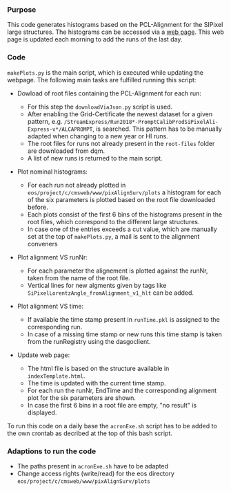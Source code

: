### Purpose

This code generates histograms based on the PCL-Alignment for the SIPixel large structures. The histograms can be accessed via a [web page](http://cmspixalignsurv.web.cern.ch/cmsPixAlignSurv/). This web page is updated each morning to add the runs of the last day.

### Code

`makePlots.py` is the main script, which is executed while updating the webpage. The following main tasks are fulfilled running this script:

* Dowload of root files containing the PCL-Alignment for each run:
    * For this step the `downloadViaJson.py` script is used.
    * After enabling the Grid-Certificate the newest dataset for a given pattern, e.g. `/StreamExpress/Run2018*-PromptCalibProdSiPixelAli-Express-v*/ALCAPROMPT`, is searched. This pattern has to be manually adapted when changing to a new year or HI runs.
    * The root files for runs not already present in the `root-files` folder are downloaded from dqm.
    * A list of new runs is returned to the main script.

* Plot nominal histograms:
    * For each run not already plotted in `eos/project/c/cmsweb/www/pixAlignSurv/plots` a histogram for each of the six parameters is plotted based on the root file downloaded before.
    * Each plots consist of the first 6 bins of the histograms present in the root files, which correspond to the different large structures.
    * In case one of the entries exceeds a cut value, which are manually set at the top of `makePlots.py`, a mail is sent to the alignment conveners

* Plot alignment VS runNr:
    * For each parameter the alignement is plotted against the runNr, taken from the name of the root file.
    * Vertical lines for new algments given by tags like `SiPixelLorentzAngle_fromAlignment_v1_hlt` can be added.

* Plot alignment VS time:
    * If available the time stamp present in `runTime.pkl` is assigned to the corresponding run.
    * In case of a missing time stamp or new runs this time stamp is taken from the runRegistry using the dasgoclient.

* Update web page:
    * The html file is based on the structure available in `indexTemplate.html`.
    * The time is updated with the current time stamp.
    * For each run the runNr, EndTime and the corresponding alignment plot for the six parameters are shown.
    * In case the first 6 bins in a root file are empty, "no result" is displayed.

To run this code on a daily base the `acronExe.sh` script has to be added to the own crontab as decribed at the top of this bash script.

### Adaptions to run the code

* The paths present in `acronExe.sh` have to be adapted
* Change access rights (write/read) for the eos directory `eos/project/c/cmsweb/www/pixAlignSurv/plots` 
